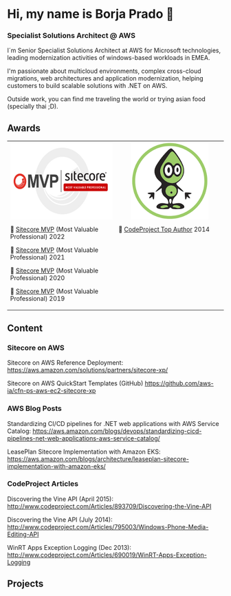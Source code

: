 # Hi, my name is Borja Prado 👋
### Specialist Solutions Architect @ AWS

I´m Senior Specialist Solutions Architect at AWS for Microsoft technologies, leading modernization activities of windows-based workloads in EMEA.  

I'm passionate about multicloud environments, complex cross-cloud migrations, web architectures and application modernization, helping customers to build scalable solutions with .NET on AWS. 

Outside work, you can find me traveling the world or trying asian food (specially thai ;D).

## Awards
<table width=1000>
<tr>
<td align="top" width="50%"> <img src="./img/mvp-sitecore.jpeg" 
        alt="Picture"
        height="180"
        style="display: block; margin: 0 auto" />

👥  [Sitecore MVP](https://mvp.sitecore.com/Directory?q=borja%20prado&fc_Year=2022) (Most Valuable Professional) 2022

👥 [Sitecore MVP](https://mvp.sitecore.com/Directory?q=borja%20prado&fc_Year=2021) (Most Valuable Professional) 2021

👥 [Sitecore MVP](https://mvp.sitecore.com/Directory?q=borja%20prado&fc_Year=2020) (Most Valuable Professional) 2020

👥 [Sitecore MVP](https://mvp.sitecore.com/Directory?q=borja%20prado&fc_Year=2019) (Most Valuable Professional) 2019
</td>
<td align="top" width="50%" VALIGN=TOP> <img src="./img/codeproject-logo.png" 
        alt="Picture"
        height="180"
        style="display: block; margin: 0 auto" />

👥 [CodeProject Top Author](https://www.codeproject.com/script/Membership/View.aspx?mid=8606340) 2014
</td>
</tr>
</table>

## Content
### Sitecore on AWS

Sitecore on AWS Reference Deployment: https://aws.amazon.com/solutions/partners/sitecore-xp/

Sitecore on AWS QuickStart Templates (GitHub) https://github.com/aws-ia/cfn-ps-aws-ec2-sitecore-xp

### AWS Blog Posts

Standardizing CI/CD pipelines for .NET web applications with AWS Service Catalog: https://aws.amazon.com/blogs/devops/standardizing-cicd-pipelines-net-web-applications-aws-service-catalog/

LeasePlan Sitecore Implementation with Amazon EKS: https://aws.amazon.com/blogs/architecture/leaseplan-sitecore-implementation-with-amazon-eks/


### CodeProject Articles

Discovering the Vine API (April 2015): http://www.codeproject.com/Articles/893709/Discovering-the-Vine-API

Discovering the Vine API (July 2014): http://www.codeproject.com/Articles/795003/Windows-Phone-Media-Editing-API

WinRT Apps Exception Logging (Dec 2013): http://www.codeproject.com/Articles/690019/WinRT-Apps-Exception-Logging

## Projects
